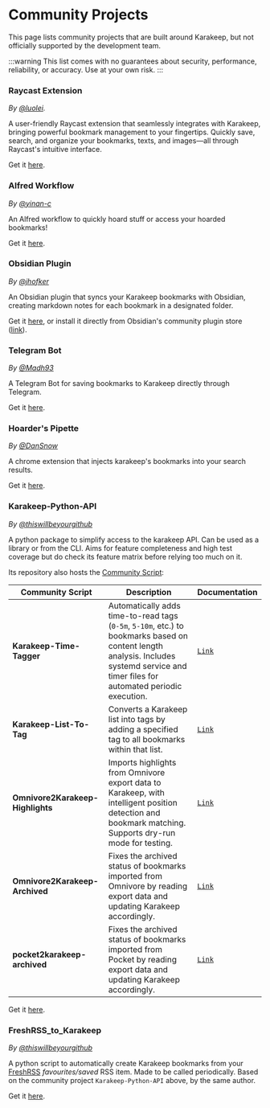 # Community Projects

This page lists community projects that are built around Karakeep, but not officially supported by the development team.

:::warning
This list comes with no guarantees about security, performance, reliability, or accuracy. Use at your own risk.
:::

### Raycast Extension

_By [@luolei](https://github.com/foru17)._

A user-friendly Raycast extension that seamlessly integrates with Karakeep, bringing powerful bookmark management to your fingertips. Quickly save, search, and organize your bookmarks, texts, and images—all through Raycast's intuitive interface.

Get it [here](https://www.raycast.com/luolei/hoarder).

### Alfred Workflow

_By [@yinan-c](https://github.com/yinan-c)_

An Alfred workflow to quickly hoard stuff or access your hoarded bookmarks!

Get it [here](https://www.alfredforum.com/topic/22528-hoarder-workflow-for-self-hosted-bookmark-management/).

### Obsidian Plugin

_By [@jhofker](https://github.com/jhofker)_

An Obsidian plugin that syncs your Karakeep bookmarks with Obsidian, creating markdown notes for each bookmark in a designated folder.

Get it [here](https://github.com/jhofker/obsidian-hoarder/), or install it directly from Obsidian's community plugin store ([link](https://obsidian.md/plugins?id=hoarder-sync)).

### Telegram Bot

_By [@Madh93](https://github.com/Madh93)_

A Telegram Bot for saving bookmarks to Karakeep directly through Telegram.

Get it [here](https://github.com/Madh93/karakeepbot).

### Hoarder's Pipette

_By [@DanSnow](https://github.com/DanSnow)_

A chrome extension that injects karakeep's bookmarks into your search results.

Get it [here](https://dansnow.github.io/hoarder-pipette/guides/installation/).

### Karakeep-Python-API

_By [@thiswillbeyourgithub](https://github.com/thiswillbeyourgithub/)_

A python package to simplify access to the karakeep API. Can be used as a library or from the CLI. Aims for feature completeness and high test coverage but do check its feature matrix before relying too much on it.

Its repository also hosts the [Community Script](https://github.com/thiswillbeyourgithub/karakeep_python_api/tree/main/community_scripts):

| Community Script | Description | Documentation |
|----------------|-------------|---------------|
| **Karakeep-Time-Tagger** | Automatically adds time-to-read tags (`0-5m`, `5-10m`, etc.) to bookmarks based on content length analysis. Includes systemd service and timer files for automated periodic execution. | [`Link`](https://github.com/thiswillbeyourgithub/karakeep_python_api/tree/main/community_scripts/karakeep-time-tagger) |
| **Karakeep-List-To-Tag** | Converts a Karakeep list into tags by adding a specified tag to all bookmarks within that list. | [`Link`](https://github.com/thiswillbeyourgithub/karakeep_python_api/tree/main/community_scripts/karakeep-list-to-tag) |
| **Omnivore2Karakeep-Highlights** | Imports highlights from Omnivore export data to Karakeep, with intelligent position detection and bookmark matching. Supports dry-run mode for testing. | [`Link`](https://github.com/thiswillbeyourgithub/karakeep_python_api/tree/main/community_scripts/omnivore2karakeep-highlights) |
| **Omnivore2Karakeep-Archived** | Fixes the archived status of bookmarks imported from Omnivore by reading export data and updating Karakeep accordingly. | [`Link`](https://github.com/thiswillbeyourgithub/karakeep_python_api/tree/main/community_scripts/omnivore2karakeep-archived) |
| **pocket2karakeep-archived** | Fixes the archived status of bookmarks imported from Pocket by reading export data and updating Karakeep accordingly. | [`Link`](https://github.com/thiswillbeyourgithub/karakeep_python_api/tree/main/community_scripts/pocket2karakeep-archived) |


Get it [here](https://github.com/thiswillbeyourgithub/karakeep_python_api).

### FreshRSS_to_Karakeep

_By [@thiswillbeyourgithub](https://github.com/thiswillbeyourgithub/)_

A python script to automatically create Karakeep bookmarks from your [FreshRSS](https://github.com/FreshRSS/FreshRSS) *favourites/saved* RSS item. Made to be called periodically. Based on the community project `Karakeep-Python-API` above, by the same author.

Get it [here](https://github.com/thiswillbeyourgithub/freshrss_to_karakeep).
